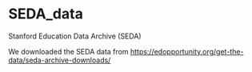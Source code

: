 # SEDA_data
Stanford Education Data Archive (SEDA)

We downloaded the SEDA data from https://edopportunity.org/get-the-data/seda-archive-downloads/
